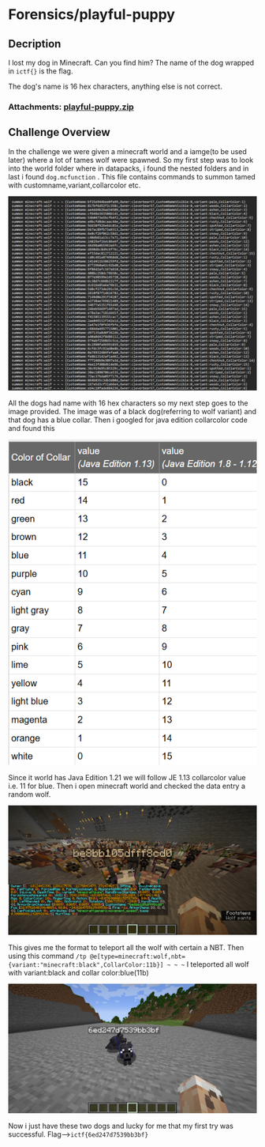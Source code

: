 # Forensics/playful-puppy

## Decription

I lost my dog in Minecraft. Can you find him? The name of the dog wrapped in `ictf{}` is the flag.

The dog's name is 16 hex characters, anything else is not correct.

### Attachments: [playful-puppy.zip](playful-puppy.zip)

## **Challenge Overview** 


In the challenge we were given a minecraft world and a iamge(to be used later) where a lot of tames wolf were spawned.
So my first step was to look into the world folder where in datapacks, i found the nested folders and in last i found `dog.mcfunction` .
This file contains commands to summon tamed with customname,variant,collarcolor etc.

![Untitled](image.png)

All the dogs had name with 16 hex characters so my next step goes to the image provided.
The image was of a black dog(referring to wolf variant) and that dog has a blue collar.
Then i googled for java edition collarcolor code and found this

![Untitled](image1.png)

Since it world has Java Edition 1.21 we will follow JE 1.13 collarcolor value i.e. 11 for blue.
Then i open minecraft world and checked the data entry a random wolf.

![Untitled](image2.png)

This gives me the format to teleport all the wolf with certain a NBT.
Then using this command
`/tp @e[type=minecraft:wolf,nbt={variant:"minecraft:black",CollarColor:11b}] ~ ~ ~` 
I teleported all wolf with variant:black and collar color:blue(11b)

![Untitled](image3.png)

Now i just have these two dogs and lucky for me that my first try was successful.
Flag-->`ictf{6ed247d7539bb3bf}`
